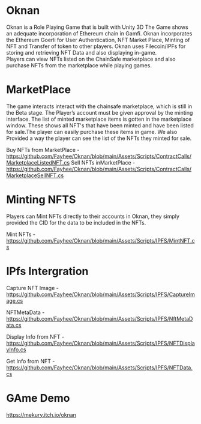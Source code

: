# Oknan
 
 Oknan is a Role Playing Game that is built with Unity 3D The Game shows an adequate incorporation of Ethereum chain in Gamfi.
 Oknan incorporates the Ethereum Goerli for User Authentication, NFT Market Place, Minting of NFT and Transfer of token to other players.
 Oknan uses Filecoin/IPFs for storing and retrieving NFT Data and also displaying in-game.  
 Players can view NFTs listed on the ChainSafe marketplace and also purchase NFTs from the marketplace while playing games.
 
# MarketPlace
 The game interacts interact with the chainsafe marketplace, which is still in the Beta stage.
 The Player’s account must be given approval by the minting interface.
 The list of minted marketplace items is gotten in the marketplace window. 
 These shows all NFT's that have been minted and have been listed for sale.The player can easily purchase these items in game. 
 We also Provided a way the player can see the list of the NFTs they minted for sale.
 
 Buy NFTs from MarketPlace - https://github.com/Fayhee/Oknan/blob/main/Assets/Scripts/ContractCalls/MarketplaceListedNFT.cs
 Sell NFTs inMarketPlace - https://github.com/Fayhee/Oknan/blob/main/Assets/Scripts/ContractCalls/MarketplaceSellNFT.cs
 
# Minting NFTS
  Players can Mint NFTs directly to their accounts in Oknan, they simply provided the CID for the data to be included in the NFTs.
  
  Mint NFTs - https://github.com/Fayhee/Oknan/blob/main/Assets/Scripts/IPFS/MintNFT.cs


 
# IPfs Intergration
 
 Capture NFT Image - https://github.com/Fayhee/Oknan/blob/main/Assets/Scripts/IPFS/CaptureImage.cs

 NFTMetaData - https://github.com/Fayhee/Oknan/blob/main/Assets/Scripts/IPFS/NftMetaData.cs

 Display Info from NFT - https://github.com/Fayhee/Oknan/blob/main/Assets/Scripts/IPFS/NFTDisplayInfo.cs

 Get Info from NFT - https://github.com/Fayhee/Oknan/blob/main/Assets/Scripts/IPFS/NFTData.cs
 
# GAme Demo
 https://mekury.itch.io/oknan

 
 
